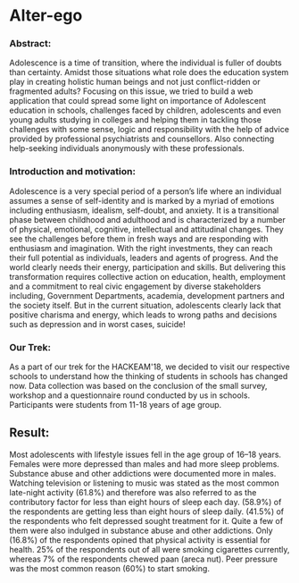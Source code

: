 # Alter-ego

### Abstract:
Adolescence is a time of transition, where the individual is fuller of doubts than certainty. Amidst those situations what role does the education system play in creating holistic human beings and not just conflict-ridden or fragmented adults? Focusing on this issue, we tried to build a web application that could spread some light on importance of Adolescent education in schools, challenges faced by children, adolescents and even young adults studying in colleges and helping them in tackling those challenges with some sense, logic and responsibility with the help of advice provided by professional psychiatrists and counsellors. Also connecting help-seeking individuals anonymously with these professionals.

### Introduction and motivation:
Adolescence is a very special period of a person’s life where an individual assumes a sense of self-identity and is marked by a myriad of emotions including enthusiasm, idealism, self-doubt, and anxiety. It is a transitional phase between childhood and adulthood and is characterized by a number of physical, emotional, cognitive, intellectual and attitudinal changes. They see the challenges before them in fresh ways and are responding with enthusiasm and imagination. With the right investments, they can reach their full potential as individuals, leaders and agents of progress.  And the world clearly needs their energy, participation and skills. But delivering this transformation requires collective action on education, health, employment and a commitment to real civic engagement by diverse stakeholders including, Government Departments, academia, development partners and the society itself. 
But in the current situation, adolescents clearly lack that positive charisma and energy, which leads to wrong paths and decisions such as depression and in worst cases, suicide!

### Our Trek:
As a part of our trek for the HACKEAM'18, we decided to visit our respective schools to understand how the thinking of students in schools has changed now. Data collection was based on the conclusion of the small survey, workshop and a questionnaire round conducted by us in schools. Participants were students from 11-18 years of age group.

## Result:
Most adolescents with lifestyle issues fell in the age group of 16–18 years. Females were more depressed than males and had more sleep problems. Substance abuse and other addictions were documented more in males. Watching television or listening to music was stated as the most common late-night activity (61.8%) and therefore was also referred to as the contributory factor for less than eight hours of sleep each day. (58.9%) of the respondents are getting less than eight hours of sleep daily. (41.5%) of the respondents who felt depressed sought treatment for it. Quite a few of them were also indulged in substance abuse and other addictions. Only (16.8%) of the respondents opined that physical activity is essential for health. 25% of the respondents out of all were smoking cigarettes currently, whereas 7% of the respondents chewed paan (areca nut). Peer pressure was the most common reason (60%) to start smoking.


